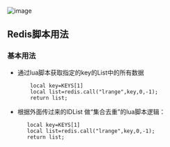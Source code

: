 ![image](https://github.com/Tinywan/Lua/blob/master/Images/lua.jpg)
## Redis脚本用法
### 基本用法
*  通过lua脚本获取指定的key的List中的所有数据 
    
    ```
        local key=KEYS[1]
        local list=redis.call("lrange",key,0,-1);
        return list;
    ```
*  根据外面传过来的IDList 做“集合去重”的lua脚本逻辑：     
     ```
        local key=KEYS[1]
        local list=redis.call("lrange",key,0,-1);
        return list;
     ```
      

    
